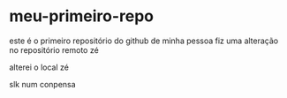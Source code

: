 # meu-primeiro-repo
este é o primeiro repositório do github de minha pessoa
fiz uma alteração no repositório remoto zé

alterei o local zé

slk num conpensa
